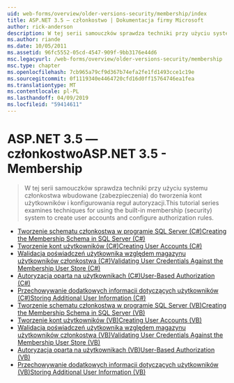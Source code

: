```yaml
---
uid: web-forms/overview/older-versions-security/membership/index
title: ASP.NET 3.5 — członkostwo | Dokumentacja firmy Microsoft
author: rick-anderson
description: W tej serii samouczków sprawdza techniki przy użyciu systemu członkostwa wbudowane (zabezpieczenia) do tworzenia kont użytkowników i konfigurowania reguł autoryzacji.
ms.author: riande
ms.date: 10/05/2011
ms.assetid: 96fc5552-05cd-4547-909f-9bb3176e44d6
msc.legacyurl: /web-forms/overview/older-versions-security/membership
msc.type: chapter
ms.openlocfilehash: 7cb965a79cf9d367b74efa2fe1fd1493cce1c19e
ms.sourcegitcommit: 0f1119340e4464720cfd16d0ff15764746ea1fea
ms.translationtype: MT
ms.contentlocale: pl-PL
ms.lasthandoff: 04/09/2019
ms.locfileid: "59414611"
---
```

# <a name="aspnet-35---membership"></a><span data-ttu-id="23f42-103">ASP.NET 3.5 — członkostwo</span><span class="sxs-lookup"><span data-stu-id="23f42-103">ASP.NET 3.5 - Membership</span></span>

> <span data-ttu-id="23f42-104">W tej serii samouczków sprawdza techniki przy użyciu systemu członkostwa wbudowane (zabezpieczenia) do tworzenia kont użytkowników i konfigurowania reguł autoryzacji.</span><span class="sxs-lookup"><span data-stu-id="23f42-104">This tutorial series examines techniques for using the built-in membership (security) system to create user accounts and configure authorization rules.</span></span>


- [<span data-ttu-id="23f42-105">Tworzenie schematu członkostwa w programie SQL Server (C#)</span><span class="sxs-lookup"><span data-stu-id="23f42-105">Creating the Membership Schema in SQL Server (C#)</span></span>](creating-the-membership-schema-in-sql-server-cs.md)
- [<span data-ttu-id="23f42-106">Tworzenie kont użytkowników (C#)</span><span class="sxs-lookup"><span data-stu-id="23f42-106">Creating User Accounts (C#)</span></span>](creating-user-accounts-cs.md)
- [<span data-ttu-id="23f42-107">Walidacja poświadczeń użytkownika względem magazynu użytkowników członkostwa (C#)</span><span class="sxs-lookup"><span data-stu-id="23f42-107">Validating User Credentials Against the Membership User Store (C#)</span></span>](validating-user-credentials-against-the-membership-user-store-cs.md)
- [<span data-ttu-id="23f42-108">Autoryzacja oparta na użytkownikach (C#)</span><span class="sxs-lookup"><span data-stu-id="23f42-108">User-Based Authorization (C#)</span></span>](user-based-authorization-cs.md)
- [<span data-ttu-id="23f42-109">Przechowywanie dodatkowych informacji dotyczących użytkowników (C#)</span><span class="sxs-lookup"><span data-stu-id="23f42-109">Storing Additional User Information (C#)</span></span>](storing-additional-user-information-cs.md)
- [<span data-ttu-id="23f42-110">Tworzenie schematu członkostwa w programie SQL Server (VB)</span><span class="sxs-lookup"><span data-stu-id="23f42-110">Creating the Membership Schema in SQL Server (VB)</span></span>](creating-the-membership-schema-in-sql-server-vb.md)
- [<span data-ttu-id="23f42-111">Tworzenie kont użytkowników (VB)</span><span class="sxs-lookup"><span data-stu-id="23f42-111">Creating User Accounts (VB)</span></span>](creating-user-accounts-vb.md)
- [<span data-ttu-id="23f42-112">Walidacja poświadczeń użytkownika względem magazynu użytkowników członkostwa (VB)</span><span class="sxs-lookup"><span data-stu-id="23f42-112">Validating User Credentials Against the Membership User Store (VB)</span></span>](validating-user-credentials-against-the-membership-user-store-vb.md)
- [<span data-ttu-id="23f42-113">Autoryzacja oparta na użytkownikach (VB)</span><span class="sxs-lookup"><span data-stu-id="23f42-113">User-Based Authorization (VB)</span></span>](user-based-authorization-vb.md)
- [<span data-ttu-id="23f42-114">Przechowywanie dodatkowych informacji dotyczących użytkowników (VB)</span><span class="sxs-lookup"><span data-stu-id="23f42-114">Storing Additional User Information (VB)</span></span>](storing-additional-user-information-vb.md)
